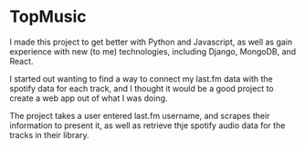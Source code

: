 # TopMusic

I made this project to get better with Python and Javascript, as well as gain experience with new (to me) technologies, including Django, MongoDB, and React.

I started out wanting to find a way to connect my last.fm data with the spotify data for each track, and I thought it would be a good project to create a web app out of what I was doing.

The project takes a user entered last.fm username, and scrapes their information to present it, as well as retrieve thje spotify audio data for the tracks in their library.
